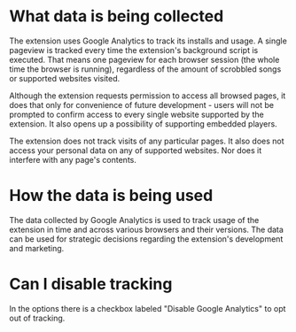# What data is being collected

The extension uses Google Analytics to track its installs and usage. A single pageview is tracked every time the extension's background script is executed. That means one pageview for each 
browser session (the whole time the browser is running), regardless of the amount of scrobbled songs or supported websites visited.

Although the extension requests permission to access all browsed pages, it does that only for convenience of future development - users will not be prompted to confirm access to every single 
website supported by the extension. It also opens up a possibility of supporting embedded players.

The extension does not track visits of any particular pages. It also does not access your personal data on any of supported websites. Nor does it interfere with any page's contents.

# How the data is being used

The data collected by Google Analytics is used to track usage of the extension in time and across various browsers and their versions. The data can be used for strategic decisions regarding the 
extension's development and marketing.

# Can I disable tracking

In the options there is a checkbox labeled "Disable Google Analytics" to opt out of tracking. 
